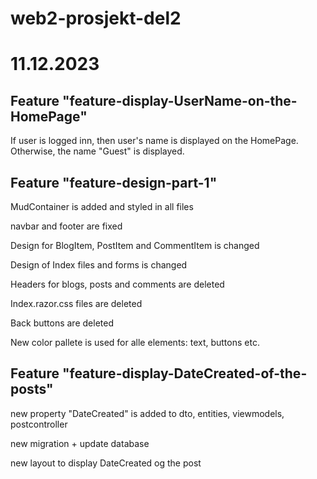 # web2-prosjekt-del2

# 11.12.2023
## Feature "feature-display-UserName-on-the-HomePage"
If user is logged inn, then user's name is displayed on the HomePage.  
Otherwise, the name "Guest" is displayed.

## Feature "feature-design-part-1"
MudContainer is added and styled in all files

navbar and footer are fixed

Design for BlogItem, PostItem and CommentItem is changed

Design of Index files and forms is changed

Headers for blogs, posts and comments are deleted

Index.razor.css files are deleted

Back buttons are deleted

New color pallete is used for alle elements: text, buttons etc.

## Feature "feature-display-DateCreated-of-the-posts"
new property "DateCreated" is added to dto, entities, viewmodels, postcontroller

new migration + update database

new layout to display DateCreated og the post



